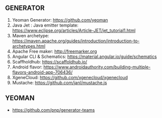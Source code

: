 
## GENERATOR

1. Yeoman Generator: https://github.com/yeoman
2. Java Jet : Java emitter template: https://www.eclipse.org/articles/Article-JET/jet_tutorial1.html
3. Maven archetype: https://maven.apache.org/guides/introduction/introduction-to-archetypes.html
4. Apache Free maker: http://freemarker.org
5. Angular CLI & Schematics: https://material.angular.io/guide/schematics
6. Scaffholdhub: https://scaffoldhub.io/
6. Android flavor: https://www.androidauthority.com/building-multiple-flavors-android-app-706436/
7. XgeneCloud: https://github.com/xgenecloud/xgenecloud
8. Mustache: https://github.com/janl/mustache.js

## YEOMAN

- https://github.com/pnp/generator-teams
